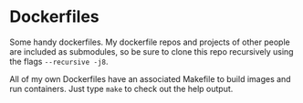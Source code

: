 # Dockerfiles
Some handy dockerfiles. My dockerfile repos and projects of other people are included as submodules, so be sure to clone this repo recursively using the flags `--recursive -j8`.

All of my own Dockerfiles have an associated Makefile to build images and run containers. Just type `make` to check out the help output.
